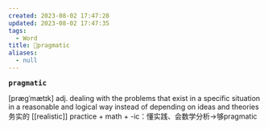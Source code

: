 ```yaml
---
created: 2023-08-02 17:47:28
updated: 2023-08-02 17:47:35
tags:
  - Word
title: 📖pragmatic
aliases:
  - null
---
```


<pre><strong>pragmatic</strong></pre>
[prægˈmætɪk]
adj. dealing with the problems that exist in a specific situation in a reasonable and logical way instead of depending on ideas and theories务实的
[[realistic]]
practice + math + -ic：懂实践、会数学分析->够pragmatic